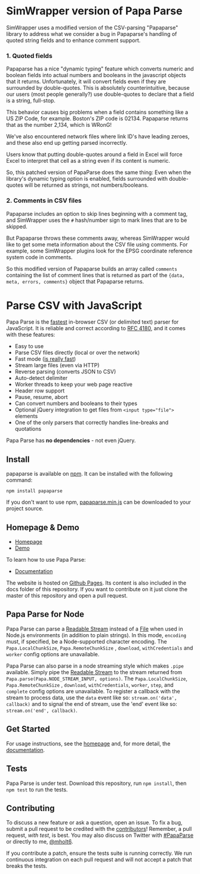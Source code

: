 SimWrapper version of Papa Parse
================================

SimWrapper uses a modified version of the CSV-parsing "Papaparse" library to address what we consider a bug in Papaparse's handling of quoted string fields and to enhance comment support.

### 1. Quoted fields

Papaparse has a nice "dynamic typing" feature which converts numeric and boolean fields into actual numbers and booleans in the javascript objects that it returns. Unfortunately, it will convert fields even if they are surrounded by double-quotes. This is absolutely counterintuitive, because our users (most people generally?) use double-quotes to declare that a field is a string, full-stop. 

This behavior causes big problems when a field contains something like a US ZIP Code, for example. Boston's ZIP code is 02134.  Papaparse returns that as the number 2,134, which is WRonG!

We've also encountered network files where link ID's have leading zeroes, and these also end up getting parsed incorrectly. 

Users know that putting double-quotes around a field in Excel will force Excel to interpret that cell as a string even if its content is numeric.

So, this patched version of PapaParse does the same thing: Even when the library's dynamic typing option is enabled, fields surrounded with double-quotes will be returned as strings, not numbers/booleans.

### 2. Comments in CSV files

Papaparse includes an option to skip lines beginning with a comment tag, and SimWrapper uses the `#` hash/number sign to mark lines that are to be skipped. 

But Papaparse throws these comments away, whereas SimWrapper would like to get some meta information
about the CSV file using comments. For example, some SimWrapper plugins look for the EPSG coordinate reference system code in comments.

So this modified version of Papaparse builds an array called `comments` containing the list of comment lines that is
returned as part of the `{data, meta, errors, comments}` object that Papaparse returns.


Parse CSV with JavaScript
========================================

Papa Parse is the [fastest](http://jsperf.com/javascript-csv-parsers/4) in-browser CSV (or delimited text) parser for JavaScript. It is reliable and correct according to [RFC 4180](https://tools.ietf.org/html/rfc4180), and it comes with these features:

- Easy to use
- Parse CSV files directly (local or over the network)
- Fast mode ([is really fast](http://jsperf.com/javascript-csv-parsers/3))
- Stream large files (even via HTTP)
- Reverse parsing (converts JSON to CSV)
- Auto-detect delimiter
- Worker threads to keep your web page reactive
- Header row support
- Pause, resume, abort
- Can convert numbers and booleans to their types
- Optional jQuery integration to get files from `<input type="file">` elements
- One of the only parsers that correctly handles line-breaks and quotations

Papa Parse has **no dependencies** - not even jQuery.

Install
-------

papaparse is available on [npm](https://www.npmjs.com/package/papaparse). It
can be installed with the following command:

    npm install papaparse

If you don't want to use npm, [papaparse.min.js](https://unpkg.com/papaparse@latest/papaparse.min.js) can be downloaded to your project source.


Homepage & Demo
----------------

- [Homepage](http://papaparse.com)
- [Demo](http://papaparse.com/demo)

To learn how to use Papa Parse:

- [Documentation](http://papaparse.com/docs)

The website is hosted on [Github Pages](https://pages.github.com/). Its content is also included in the docs folder of this repository. If you want to contribute on it just clone the master of this repository and open a pull request.


Papa Parse for Node
--------------------

Papa Parse can parse a [Readable Stream](https://nodejs.org/api/stream.html#stream_readable_streams) instead of a [File](https://www.w3.org/TR/FileAPI/) when used in Node.js environments (in addition to plain strings). In this mode, `encoding` must, if specified, be a Node-supported character encoding. The `Papa.LocalChunkSize`, `Papa.RemoteChunkSize` , `download`, `withCredentials` and `worker` config options are unavailable.

Papa Parse can also parse in a node streaming style which makes `.pipe` available.  Simply pipe the [Readable Stream](https://nodejs.org/api/stream.html#stream_readable_streams) to the stream returned from `Papa.parse(Papa.NODE_STREAM_INPUT, options)`.  The `Papa.LocalChunkSize`, `Papa.RemoteChunkSize` , `download`, `withCredentials`, `worker`, `step`, and `complete` config options are unavailable.  To register a callback with the stream to process data, use the `data` event like so: `stream.on('data', callback)` and to signal the end of stream, use the 'end' event like so: `stream.on('end', callback)`.

Get Started
-----------

For usage instructions, see the [homepage](http://papaparse.com) and, for more detail, the [documentation](http://papaparse.com/docs).

Tests
-----

Papa Parse is under test. Download this repository, run `npm install`, then `npm test` to run the tests.

Contributing
------------

To discuss a new feature or ask a question, open an issue. To fix a bug, submit a pull request to be credited with the [contributors](https://github.com/mholt/PapaParse/graphs/contributors)! Remember, a pull request, *with test*, is best. You may also discuss on Twitter with [#PapaParse](https://twitter.com/search?q=%23PapaParse&src=typd&f=realtime) or directly to me, [@mholt6](https://twitter.com/mholt6).

If you contribute a patch, ensure the tests suite is running correctly. We run continuous integration on each pull request and will not accept a patch that breaks the tests.
